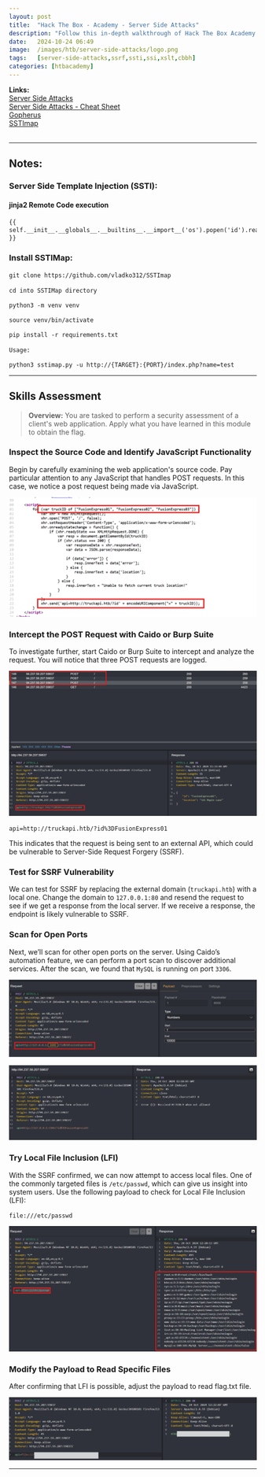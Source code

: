```yaml
---
layout: post
title:  "Hack The Box - Academy - Server Side Attacks"
description: "Follow this in-depth walkthrough of Hack The Box Academy's Server Side Attacks module. Learn how to exploit SSRF, SSTI, SSI, and XSLT vulnerabilities step-by-step, and enhance your penetration testing skills with expert insights from Zwarts Sec."
date:   2024-10-24 06:49
image:  /images/htb/server-side-attacks/logo.png
tags:   [server-side-attacks,ssrf,ssti,ssi,xslt,cbbh]
categories: [htbacademy]
---
```


>
<b>Links:</b>
<br/>
<a href="https://academy.hackthebox.com/module/145/section/1293">Server Side Attacks</a><br/>
<a href="https://jacozwarts.github.io/images/htb/server-side-attacks/Server_Side_Attacks_Module_Cheat_Sheet.pdf">Server Side Attacks - Cheat Sheet</a><br/>
<a href="https://github.com/tarunkant/Gopherus">Gopherus</a><br/>
<a href="https://github.com/vladko312/SSTImap">SSTImap</a><br/>
<br/>

<hr/>

## Notes:
### Server Side Template Injection (SSTI):
#### jinja2 Remote Code execution

```
{{ self.__init__.__globals__.__builtins__.__import__('os').popen('id').read() }}
```

### Install SSTIMap:
```
git clone https://github.com/vladko312/SSTImap
```
`cd into SSTIMap directory`

```
python3 -m venv venv
```

```
source venv/bin/activate
```

```
pip install -r requirements.txt
```

`Usage:`

```
python3 sstimap.py -u http://{TARGET}:{PORT}/index.php?name=test
```
<hr/>

## Skills Assessment
><b>Overview:</b>
You are tasked to perform a security assessment of a client's web application. Apply what you have learned in this module to obtain the flag.

### Inspect the Source Code and Identify JavaScript Functionality

Begin by carefully examining the web application's source code. Pay particular attention to any JavaScript that handles POST requests. In this case, we notice a post request being made via JavaScript.

![Skills Assessment Source Code](/images/htb/server-side-attacks/skills-assessment-source-code.png)

### Intercept the POST Request with Caido or Burp Suite

To investigate further, start Caido or Burp Suite to intercept and analyze the request. You will notice that three POST requests are logged.

![Intercept request with Caido](/images/htb/server-side-attacks/skills-assessment-ssrf-post-request.png)

```
api=http://truckapi.htb/?id%3DFusionExpress01
```

This indicates that the request is being sent to an external API, which could be vulnerable to Server-Side Request Forgery (SSRF).

### Test for SSRF Vulnerability

We can test for SSRF by replacing the external domain (`truckapi.htb`) with a local one. Change the domain to `127.0.0.1:80` and resend the request to see if we get a response from the local server. If we receive a response, the endpoint is likely vulnerable to SSRF.

### Scan for Open Ports

Next, we’ll scan for other open ports on the server. Using Caido’s automation feature, we can perform a port scan to discover additional services. After the scan, we found that `MySQL` is running on port `3306`.

![Skills Assessment Port Fuzzing](/images/htb/server-side-attacks/skills-assessment-caido-port-fuzz.png)

![Skills Assessment Port Fuzz Result](/images/htb/server-side-attacks/skills-assessment-caido-port-fuzz-result.png)

### Try Local File Inclusion (LFI)

With the SSRF confirmed, we can now attempt to access local files. One of the commonly targeted files is `/etc/passwd`, which can give us insight into system users. Use the following payload to check for Local File Inclusion (LFI):

```
file:///etc/passwd
```
![Skills Assessment LFI](/images/htb/server-side-attacks/skills-assessment-lfi-result.png)

### Modify the Payload to Read Specific Files

After confirming that LFI is possible, adjust the payload to read flag.txt file. 

![Caido Flag Result](/images/htb/server-side-attacks/skills-assessment-caido-flag-result.png)
<hr/>